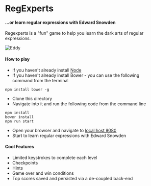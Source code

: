 # RegExperts
#### ...or learn regular expressions with Edward Snowden

Regexperts is a "fun" game to help you learn the dark arts of regular expressions.

![Eddy](http://i.imgur.com/bycklVR.png)

#### How to play

- If you haven't already install [Node](https://nodejs.org/)
- If you haven't already install Bower - you can use the following command from the terminal
```
npm install bower -g
```
- Clone this directory
- Navigate into it and run the following code from the command line
```
npm install
bower install
npm run start
```
- Open your browser and navigate to [local host 8080](http://localhost:8080/#/)
- Start to learn regular expressions with Edward Snowden

#### Cool Features

- Limited keystrokes to complete each level
- Checkpoints
- Hints
- Game over and win conditions
- Top scores saved and persisted via a de-coupled back-end
